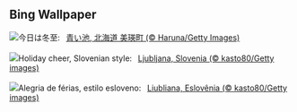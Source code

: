 ## Bing Wallpaper
![](https://www.bing.com/th?id=OHR.Wintersolstice2023_JA-JP9488437005_UHD.jpg&w=1000)今日は冬至:&nbsp;&ensp;[青い池, 北海道 美瑛町 (© Haruna/Getty Images)](https://www.bing.com/th?id=OHR.Wintersolstice2023_JA-JP9488437005_UHD.jpg)
<br><br/>
![](https://www.bing.com/th?id=OHR.LjubljanaLights_EN-GB6756234199_UHD.jpg&w=1000)Holiday cheer, Slovenian style:&nbsp;&ensp;[Ljubljana, Slovenia (© kasto80/Getty images)](https://www.bing.com/th?id=OHR.LjubljanaLights_EN-GB6756234199_UHD.jpg)
<br><br/>
![](https://www.bing.com/th?id=OHR.LjubljanaLights_PT-BR8015309848_UHD.jpg&w=1000)Alegria de férias, estilo esloveno:&nbsp;&ensp;[Liubliana, Eslovênia (© kasto80/Getty images)](https://www.bing.com/th?id=OHR.LjubljanaLights_PT-BR8015309848_UHD.jpg)
<br><br/>
